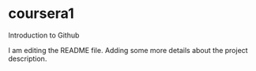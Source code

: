 # coursera1
Introduction to Github

I am editing the README file. Adding some more details about the project description.
